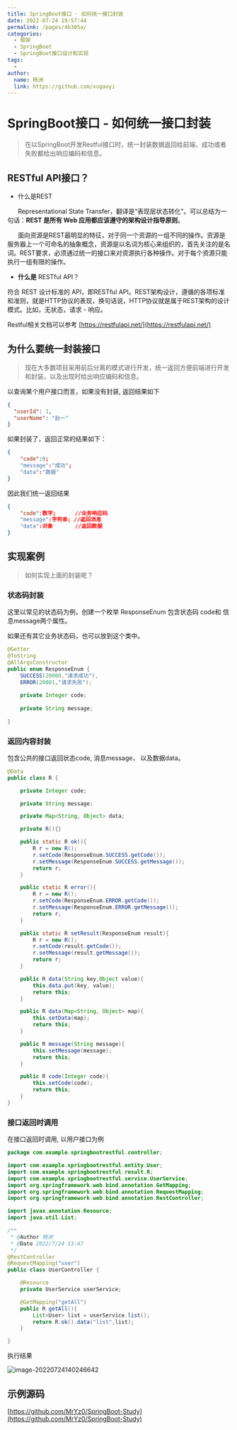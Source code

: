```yaml
---
title: SpringBoot接口 - 如何统一接口封装
date: 2022-07-24 19:57:44
permalink: /pages/4b305a/
categories:
  - 框架
  - SpringBoot
  - SpringBoot接口设计和实现
tags:
  - 
author: 
  name: 杨洲
  link: https://github.com/xugaoyi
---
```

# SpringBoot接口 - 如何统一接口封装

>  在以SpringBoot开发Restful接口时，统一封装数据返回给前端，成功或者失败都给出响应编码和信息。

## RESTful API接口？

- 什么是REST

&nbsp;&nbsp;&nbsp;&nbsp;&nbsp;&nbsp;Representational State Transfer，翻译是“表现层状态转化”。可以总结为一句话：**REST 是所有 Web 应用都应该遵守的架构设计指导原则**。

&nbsp;&nbsp;&nbsp;&nbsp;&nbsp;&nbsp;面向资源是REST最明显的特征，对于同一个资源的一组不同的操作。资源是服务器上一个可命名的抽象概念，资源是以名词为核心来组织的，首先关注的是名词。REST要求，必须通过统一的接口来对资源执行各种操作。对于每个资源只能执行一组有限的操作。

- **什么是** RESTful API？

符合 REST 设计标准的 API，即RESTful API。REST架构设计，遵循的各项标准和准则，就是HTTP协议的表现，换句话说，HTTP协议就是属于REST架构的设计模式。比如，无状态，请求 - 响应。

Restful相关文档可以参考 [https://restfulapi.net/](https://restfulapi.net/)

## 为什么要统一封装接口

> 现在大多数项目采用前后分离的模式进行开发，统一返回方便前端进行开发和封装，以及出现时给出响应编码和信息。

以查询某个用户接口而言，如果没有封装, 返回结果如下

````json
{
  "userId": 1,
  "userName": "赵一"
}
````

如果封装了，返回正常的结果如下：

````json
{
    "code":0;
    "message":"成功";
    "data":"数据"
}
````

因此我们统一返回结果

````json
{
    "code":数字;		//业务响应码
    "message":字符串; //返回消息
    "data":对象		//返回数据
}
````

## 实现案例

> 如何实现上面的封装呢？

### 状态码封装

这里以常见的状态码为例，创建一个枚举 ResponseEnum 包含状态码 code和 信息message两个属性。

如果还有其它业务状态码，也可以放到这个类中。

````java
@Getter
@ToString
@AllArgsConstructor
public enum ResponseEnum {
    SUCCESS(20000,"请求成功"),
    ERROR(20001,"请求失败");
    
    private Integer code;
    
    private String message;
    
}
````

### 返回内容封装

包含公共的接口返回状态code, 消息message， 以及数据data。

````java
@Data
public class R {

    private Integer code;

    private String message;

    private Map<String, Object> data;

    private R(){}

    public static R ok(){
        R r = new R();
        r.setCode(ResponseEnum.SUCCESS.getCode());
        r.setMessage(ResponseEnum.SUCCESS.getMessage());
        return r;
    }

    public static R error(){
        R r = new R();
        r.setCode(ResponseEnum.ERROR.getCode());
        r.setMessage(ResponseEnum.ERROR.getMessage());
        return r;
    }

    public static R setResult(ResponseEnum result){
        R r = new R();
        r.setCode(result.getCode());
        r.setMessage(result.getMessage());
        return r;
    }

    public R data(String key,Object value){
        this.data.put(key, value);
        return this;
    }

    public R data(Map<String, Object> map){
        this.setData(map);
        return this;
    }

    public R message(String message){
        this.setMessage(message);
        return this;
    }

    public R code(Integer code){
        this.setCode(code);
        return this;
    }
}
````

### 接口返回时调用

在接口返回时调用, 以用户接口为例

````java
package com.example.springbootrestful.controller;

import com.example.springbootrestful.entity.User;
import com.example.springbootrestful.result.R;
import com.example.springbootrestful.service.UserService;
import org.springframework.web.bind.annotation.GetMapping;
import org.springframework.web.bind.annotation.RequestMapping;
import org.springframework.web.bind.annotation.RestController;

import javax.annotation.Resource;
import java.util.List;

/**
 * @Author 杨洲
 * @Date 2022/7/24 13:47
 */
@RestController
@RequestMapping("user")
public class UserController {

    @Resource
    private UserService userService;

    @GetMapping("getAll")
    public R getAll(){
        List<User> list = userService.list();
        return R.ok().data("list",list);
    }

}
````

执行结果

![image-20220724140246642](http://yz-typora-img.oss-cn-shanghai.aliyuncs.com/img/image-20220724140246642.png)

## 示例源码

[https://github.com/MrYz0/SpringBoot-Study](https://github.com/MrYz0/SpringBoot-Study)

